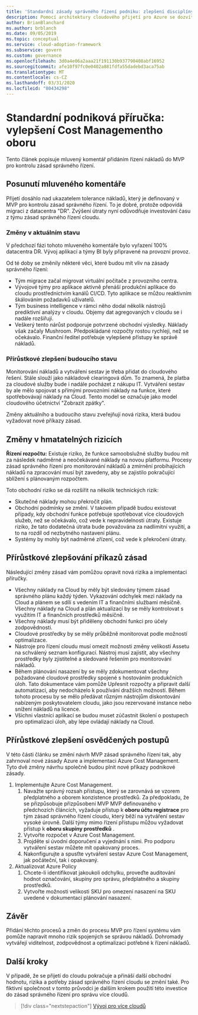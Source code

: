 ```yaml
---
title: 'Standardní zásady správného řízení podniku: zlepšení disciplíny Cost Management'
description: Pomocí architektury cloudového přijetí pro Azure se dozvíte, jak přidat řízení nákladů na minimální životaschopný produkt (MVP) zásad správného řízení.
author: BrianBlanchard
ms.author: brblanch
ms.date: 09/05/2019
ms.topic: conceptual
ms.service: cloud-adoption-framework
ms.subservice: govern
ms.custom: governance
ms.openlocfilehash: 3d0a4e06a2aaa21f191130b937790408abf16952
ms.sourcegitcommit: afe10f97fc0e0402a881fdfa55dadebd3aca75ab
ms.translationtype: MT
ms.contentlocale: cs-CZ
ms.lasthandoff: 03/31/2020
ms.locfileid: "80434298"
---
```

# <a name="standard-enterprise-guide-improve-the-cost-management-discipline"></a>Standardní podniková příručka: vylepšení Cost Managementho oboru

Tento článek popisuje mluvený komentář přidáním řízení nákladů do MVP pro kontrolu zásad správného řízení.

## <a name="advancing-the-narrative"></a>Posunutí mluveného komentáře

Přijetí dosáhlo nad ukazatelem tolerance nákladů, který je definovaný v MVP pro kontrolu zásad správného řízení. To je dobré, protože odpovídá migraci z datacentra "DR". Zvýšení útraty nyní odůvodňuje investování času z týmu zásad správného řízení cloudu.

### <a name="changes-in-the-current-state"></a>Změny v aktuálním stavu

V předchozí fázi tohoto mluveného komentáře bylo vyřazení 100% datacentra DR. Vývoj aplikací a týmy BI byly připravené na provozní provoz.

Od té doby se změnily některé věci, které budou mít vliv na zásady správného řízení:

- Tým migrace začal migrovat virtuální počítače z provozního centra.
- Vývojové týmy pro aplikace aktivně přenáší produkční aplikace do cloudu prostřednictvím kanálů CI/CD. Tyto aplikace se můžou reaktivním škálováním požadavků uživatelů.
- Tým business intelligence v rámci něho dodal několik nástrojů prediktivní analýzy v cloudu. Objemy dat agregovaných v cloudu se i nadále rozšiřují.
- Veškerý tento nárůst podporuje potvrzené obchodní výsledky. Náklady však začaly Mushroom. Předpokládané rozpočty rostou rychleji, než se očekávalo. Finanční ředitel potřebuje vylepšené přístupy ke správě nákladů.

### <a name="incrementally-improve-the-future-state"></a>Přírůstkové zlepšení budoucího stavu

Monitorování nákladů a vytváření sestav je třeba přidat do cloudového řešení. Stále slouží jako nákladově clearingová dům. To znamená, že platba za cloudové služby bude i nadále pocházet z nákupu IT. Vytváření sestav by ale mělo spojovat s přímými provozními náklady na funkce, které spotřebovávají náklady na Cloud. Tento model se označuje jako model cloudového účetnictví "Zobrazit zpátky".

Změny aktuálního a budoucího stavu zveřejňují nová rizika, která budou vyžadovat nové příkazy zásad.

## <a name="changes-in-tangible-risks"></a>Změny v hmatatelných rizicích

**Řízení rozpočtu:** Existuje riziko, že funkce samoobslužné služby budou mít za následek nadměrné a neočekávané náklady na novou platformu. Procesy zásad správného řízení pro monitorování nákladů a zmírnění probíhajících nákladů na zpracování musí být zavedeny, aby se zajistilo pokračující sblížení s plánovaným rozpočtem.

Toto obchodní riziko se dá rozšířit na několik technických rizik:

- Skutečné náklady mohou překročit plán.
- Obchodní podmínky se změní. V takovém případě budou existovat případy, kdy obchodní funkce potřebuje spotřebovat více cloudových služeb, než se očekávalo, což vede k nepravidelnosti útraty. Existuje riziko, že tato dodatečná útrata bude považována za nadlimitní využití, a to na rozdíl od nezbytného nastavení plánu.
- Systémy by mohly být nadměrné zřízení, což vede k překročení útraty.

## <a name="incremental-improvement-of-the-policy-statements"></a>Přírůstkové zlepšování příkazů zásad

Následující změny zásad vám pomůžou opravit nová rizika a implementaci příručky.

- Všechny náklady na Cloud by měly být sledovány týmem zásad správného plánu každý týden. Vykazování odchylek mezi náklady na Cloud a plánem se sdílí s vedením IT a finančními službami měsíčně. Všechny náklady na Cloud a plán aktualizací by se měly kontrolovat s využitím IT a finančních prostředků měsíčně.
- Všechny náklady musí být přiděleny obchodní funkci pro účely zodpovědnosti.
- Cloudové prostředky by se měly průběžně monitorovat podle možností optimalizace.
- Nástroje pro řízení cloudu musí omezit možnosti změny velikosti Assetu na schválený seznam konfigurací. Nástroj musí zajistit, aby všechny prostředky byly zjistitelné a sledované řešením pro monitorování nákladů.
- Během plánování nasazení by se měly zdokumentovat všechny požadované cloudové prostředky spojené s hostováním produkčních úloh. Tato dokumentace vám pomůže Upřesnit rozpočty a připravit další automatizaci, aby nedocházelo k používání dražších možností. Během tohoto procesu by se mělo předávat různým nástrojům diskontování nabízeným poskytovatelem cloudu, jako jsou rezervované instance nebo snížení nákladů na licence.
- Všichni vlastníci aplikací se budou muset zúčastnit školení o postupech pro optimalizaci úloh, aby lépe ovládají náklady na Cloud.

## <a name="incremental-improvement-of-the-best-practices"></a>Přírůstkové zlepšení osvědčených postupů

V této části článku se změní návrh MVP zásad správného řízení tak, aby zahrnoval nové zásady Azure a implementaci Azure Cost Management. Tyto dvě změny návrhu společně budou plnit nové příkazy podnikové zásady.

1. Implementujte Azure Cost Management.
    1. Navažte správný rozsah přístupu, který se zarovnává se vzorem předplatného a oborem konzistence prostředků. Za předpokladu, že se přizpůsobuje přizpůsobení MVP MVP definovaného v předchozích článcích, vyžaduje přístup k **oboru účtu registrace** pro tým zásad správného řízení cloudu, který běží na vytváření sestav vysoké úrovně. Další týmy mimo řízení přístupu můžou vyžadovat přístup k **oboru skupiny prostředků** .
    1. Vytvořte rozpočet v Azure Cost Management.
    1. Projděte si úvodní doporučení a vyjednání s nimi. Pro podporu vytváření sestav můžete mít opakovaný proces.
    1. Nakonfigurujte a spusťte vytváření sestav Azure Cost Management, jak počáteční, tak i opakovaný.
2. Aktualizovat Azure Policy
    1. Chcete-li identifikovat jakoukoli odchylku, proveďte auditování hodnot označování, skupiny pro správu, předplatného a skupiny prostředků.
    1. Vytvořte možnosti velikosti SKU pro omezení nasazení na SKU uvedené v dokumentaci plánování nasazení.

## <a name="conclusion"></a>Závěr

Přidání těchto procesů a změn do procesu MVP pro řízení systému vám pomůže napravit mnoho rizik spojených se správou nákladů. Dohromady vytvářejí viditelnost, zodpovědnost a optimalizaci potřebné k řízení nákladů.

## <a name="next-steps"></a>Další kroky

V případě, že se přijetí do cloudu pokračuje a přináší další obchodní hodnotu, rizika a potřeby zásad správného řízení cloudu se změní také. Pro fiktivní společnost v tomto průvodci je dalším krokem použití této investice do zásad správného řízení pro správu více cloudů.

> [!div class="nextstepaction"]
> [Vývoj pro více cloudů](./multicloud-improvement.md)
